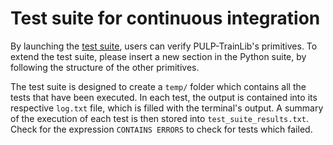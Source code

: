 # Test suite for continuous integration

By launching the [test suite](test_suite.py), users can verify PULP-TrainLib's primitives. 
To extend the test suite, please insert a new section in the Python suite, by following the structure of the other primitives.

The test suite is designed to create a `temp/` folder which contains all the tests that have been executed. In each test, the output is contained into its respective `log.txt` file, which is filled with the terminal's output. A summary of the execution of each test is then stored into `test_suite_results.txt`. Check for the expression `CONTAINS ERRORS` to check for tests which failed.